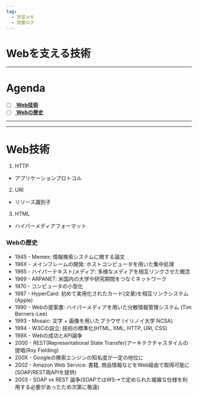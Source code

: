 ```yaml
---
tag:
  - 学習メモ
  - 読書ログ
---
```


# Webを支える技術
----

# Agenda
* [ ] [ __Web技術__](#web技術)
* [ ] [ __Webの歴史__](#webの歴史)

---
---

# Web技術
1. HTTP
  * アプリケーションプロトコル
2. URI
  * リソース識別子
3. HTML
  * ハイパーメディアフォーマット

### Webの歴史
  * 1945 - Memex: 情報検索システムに関する論文
  * 196X - メインフレームの開発: ホストコンピュータを用いた集中処理
  * 1965 - ハイパーテキスト/メディア: 多様なメディアを相互リンクさせた概念
  * 1969 - ARPANET: 米国内の大学や研究期間をつなぐネットワーク
  * 1970 - コンピュータの小型化
  * 1987 - HyperCard: 初めて実用化されたカード(文章)を相互リンクシステム (Apple)
  * 1990 - Webの提案書: ハイパーメディアを用いた分散情報管理システム (Tim Berners-Lee)
  * 1993 - Mosaic: 文字 + 画像を用いたブラウザ (イリノイ大学 NCSA)
  * 1994 - W3Cの設立: 技術の標準化(HTML, XML, HTTP, URI, CSS)
  * 199X - Webの成功とAPI論争
  * 2000 - REST(Representational State Transfer)アーキテクチャスタイルの提唱(Roy Fielding)
  * 200X - Googleの検索エンジンの知名度が一定の地位に
  * 2002 - Amazon Web Service: 書籍, 商品情報などをWeb経由で取得可能に (SOAP/REST両APIを提供)
  * 2003 - SOAP vs REST 論争(SOAPではWS-*で定められた複雑な仕様を利用する必要があったため次第に敬遠)